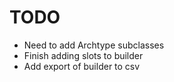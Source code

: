 # TODO

- Need to add Archtype subclasses
- Finish adding slots to builder
- Add export of builder to csv
